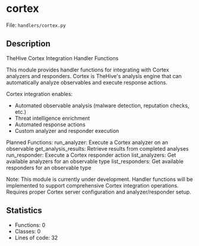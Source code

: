 # cortex

File: `handlers/cortex.py`

## Description

TheHive Cortex Integration Handler Functions

This module provides handler functions for integrating with Cortex analyzers
and responders. Cortex is TheHive's analysis engine that can automatically
analyze observables and execute response actions.

Cortex integration enables:
- Automated observable analysis (malware detection, reputation checks, etc.)
- Threat intelligence enrichment
- Automated response actions
- Custom analyzer and responder execution

Planned Functions:
run_analyzer: Execute a Cortex analyzer on an observable
get_analysis_results: Retrieve results from completed analyses
run_responder: Execute a Cortex responder action
list_analyzers: Get available analyzers for an observable type
list_responders: Get available responders for an observable type

Note:
This module is currently under development. Handler functions will be
implemented to support comprehensive Cortex integration operations.
Requires proper Cortex server configuration and analyzer/responder setup.

## Statistics

- Functions: 0
- Classes: 0
- Lines of code: 32

